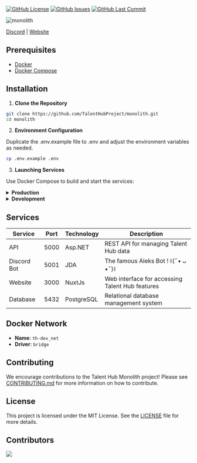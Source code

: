 [![GitHub License](https://img.shields.io/github/license/TalentHubProject/monolith)](https://github.com/TalentHubProject/monolith/blob/main/LICENSE)
[![GitHub Issues](https://img.shields.io/github/issues/TalentHubProject/monolith)](https://github.com/TalentHubProject/monolith/issues)
[![GitHub Last Commit](https://img.shields.io/github/last-commit/TalentHubProject/monolith)](https://github.com/TalentHubProject/monolith/commits/main)

![monolith](https://socialify.git.ci/TalentHubProject/monolith/image?description=1&descriptionEditable=An%20integrated%20monolithic%20solution%20for%20managing%20interactions%20and%20data%20within%20Talent%20Hub&font=Inter&forks=1&issues=1&language=1&logo=https%3A%2F%2Favatars.githubusercontent.com%2Fu%2F124662485%3Fs%3D200%26v%3D4&name=1&owner=1&pattern=Plus&pulls=1&stargazers=1&theme=Auto)

[Discord](https://discord.talent-hub.fr) | [Website](https://talent-hub.fr)

## Prerequisites

- [Docker](https://www.docker.com/)
- [Docker Compose](https://docs.docker.com/compose/install/)

## Installation
1. **Clone the Repository**

```bash
git clone https://github.com/TalentHubProject/monolith.git
cd monolith
```

2. **Environment Configuration**

Duplicate the .env.example file to .env and adjust the environment variables as needed.

```bash
cp .env.example .env
```

3. **Launching Services**

Use Docker Compose to build and start the services:

<details>
<summary><strong>Production</strong></summary>

```bash
docker-compose up -d
```

</details>

<details>
<summary><strong>Development</strong></summary>

```bash
docker-compose -f docker-compose.dev.yml up -d
```

</details>

## Services

| Service     | Port | Technology | Description                                     |
|-------------|------|------------|-------------------------------------------------|
| API         | 5000 | Asp.NET    | REST API for managing Talent Hub data           |
| Discord Bot | 5001 | JDA        | The famous Aleks Bot ! ꒰(˶• ᴗ •˶)꒱              |
| Website     | 3000 | NuxtJs     | Web interface for accessing Talent Hub features |
| Database    | 5432 | PostgreSQL | Relational database management system           |


## Docker Network

- **Name**: `th-dev_net`
- **Driver**: `bridge`

## Contributing

We encourage contributions to the Talent Hub Monolith project! Please see [CONTRIBUTING.md](.github/CONTRIBUTING.md) for more information on how to contribute.

## License

This project is licensed under the MIT License. See the [LICENSE](LICENSE) file for more details.

## Contributors
<a href="https://github.com/talenthubproject/monolith/graphs/contributors">
  <img src="https://contrib.rocks/image?repo=talenthubproject/monolith" />
</a>
